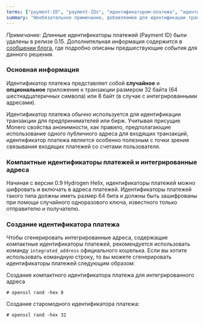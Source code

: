 ```yaml
---
terms: ["payment-ID", "payment-IDs", "идентификатором-платежа", "идентификатор-платежа"]
summary: "Необязательное примечание, добавляемое для идентификации транзакций продавцом и состоящая из 64 символов"
---
```


*Примечание:* Длинные идентификаторы платежей (Payment ID) были удалены в релизе 0.15. Дополнительная информация содержится в [сообщении блога](https://getmonero.org/2019/06/04/Long-Payment-ID-Deprecation.html), где подробно описаны предшествующие события для данного решения.

### Основная информация

Идентификатор платежа представляет собой **случайное** и **опциональное** приложение к транзакции размером 32 байта (64 шестнадцатеричных символа) или 8 байт (в случае с интегрированными адресами).

Идентификатор платежа обычно используется для идентификации транзакции для предпринимателей или бирж. Учитывая присущие Monero свойства анонимности, как правило, предполагающие использование одного публичного адреса для входящих транзакций, идентификатор платежа является особенно полезным с точки зрения связывания входящих платежей со счетами пользователя.

### Компактные идентификаторы платежей и интегрированные адреса

Начиная с версии 0.9 Hydrogen Helix, идентификаторы платежей можно шифровать и включать в адреса платежей. Идентификаторы платежей такого типа должны иметь размер 64 бита и должны быть зашифрованы при помощи случайного одноразового ключа, известного только отправителю и получателю.

### Создание идентификатора платежа

Чтобы сгенерировать интегрированные адреса, содержащие компактные идентификаторы платежей, рекомендуется использовать команду `integrated_address` официального кошелька. Если вы хотите использовать командную строку, то вы можете сгенерировать идентификаторы платежей следующим образом:

Создание компактного идентификатора платежа для интегрированного адреса

```# openssl rand -hex 8```

Создание старомодного идентификатора платежа:

```# openssl rand -hex 32```
